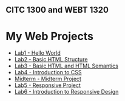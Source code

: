 ## CITC 1300 and WEBT 1320 
<h1>My Web Projects</h1>

<ul>
    <li><a href="Lab1/index.html" target="_blank">Lab1 - Hello World</a></li>
    <li><a href="Lab2/index.html" target="_blank">Lab2 - Basic HTML Structure</a></li>
    <li><a href="Lab3/index.html" target="_blank">Lab3 - Basic HTML and HTML Semantics</a></li>
    <li><a href="Lab4/index.html" target="_blank">Lab4 - Introduction to CSS</a></li> 
    <li><a href="Midterm/index.html" target="_blank">Midterm - Midterm Project</a></li>
    <li><a href="Lab5/index.html" target="_blank">Lab5 - Responsive Project</a></li>
    <li><a href="Lab6/index.html" target="_blank">Lab6 - Introduction to Responsive Design</a></li>
    
</ul>



